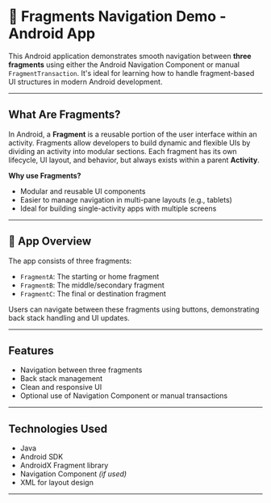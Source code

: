 # 🔁 Fragments Navigation Demo - Android App

This Android application demonstrates smooth navigation between **three fragments** using either the Android Navigation Component or manual `FragmentTransaction`. It's ideal for learning how to handle fragment-based UI structures in modern Android development.

---

## What Are Fragments?

In Android, a **Fragment** is a reusable portion of the user interface within an activity. Fragments allow developers to build dynamic and flexible UIs by dividing an activity into modular sections. Each fragment has its own lifecycle, UI layout, and behavior, but always exists within a parent **Activity**.

**Why use Fragments?**
- Modular and reusable UI components
- Easier to manage navigation in multi-pane layouts (e.g., tablets)
- Ideal for building single-activity apps with multiple screens

---

## 📱 App Overview

The app consists of three fragments:

- `FragmentA`: The starting or home fragment
- `FragmentB`: The middle/secondary fragment
- `FragmentC`: The final or destination fragment

Users can navigate between these fragments using buttons, demonstrating back stack handling and UI updates.

---

## Features

- Navigation between three fragments
- Back stack management
- Clean and responsive UI
- Optional use of Navigation Component or manual transactions

---

## Technologies Used

- Java
- Android SDK
- AndroidX Fragment library
- Navigation Component *(if used)*
- XML for layout design

---


